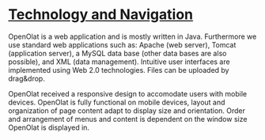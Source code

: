 #  [Technology and Navigation](Technology+and+Navigation.html)

OpenOlat is a web application and is mostly written in Java. Furthermore we
use standard web applications such as: Apache (web server), Tomcat
(application server), a MySQL data base (other data bases are also possible),
and XML (data management). Intuitive user interfaces are implemented using Web
2.0 technologies. Files can be uploaded by drag&drop.

OpenOlat received a responsive design to accomodate users with mobile devices.
OpenOlat is fully functional on mobile devices, layout and organization of
page content adapt to display size and orientation. Order and arrangement of
menus and content is dependent on the window size OpenOlat is displayed in.

  

